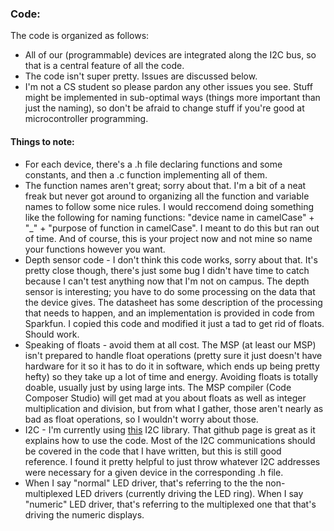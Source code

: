 ### Code:
The code is organized as follows:
- All of our (programmable) devices are integrated along the I2C bus, so that is a central feature of all the code. 
- The code isn't super pretty. Issues are discussed below. 
- I'm not a CS student so please pardon any other issues you see. Stuff might be implemented in sub-optimal ways (things more important than just the naming), so don't be afraid to change stuff if you're good at microcontroller programming. 

#### Things to note: 
- For each device, there's a .h file declaring functions and some constants, and then a .c function implementing all of them.
- The function names aren't great; sorry about that. I'm a bit of a neat freak but never got around to organizing all the function and variable names to follow some nice rules. I would reccomend doing something like the following for naming functions: "device name in camelCase" + "\_" + "purpose of function in camelCase". I meant to do this but ran out of time. And of course, this is your project now and not mine so name your functions however you want.
- Depth sensor code - I don't think this code works, sorry about that. It's pretty close though, there's just some bug I didn't have time to catch because I can't test anything now that I'm not on campus. The depth sensor is interesting; you have to do some processing on the data that the device gives. The datasheet has some description of the processing that needs to happen, and an implementation is provided in code from Sparkfun. I copied this code and modified it just a tad to get rid of floats. Should work. 
- Speaking of floats - avoid them at all cost. The MSP (at least our MSP) isn't prepared to handle float operations (pretty sure it just doesn't have hardware for it so it has to do it in software, which ends up being pretty hefty) so they take up a lot of time and energy. Avoiding floats is totally doable, usually just by using large ints. The MSP compiler (Code Composer Studio) will get mad at you about floats as well as integer multiplication and division, but from what I gather, those aren't nearly as bad as float operations, so I wouldn't worry about those.  
- I2C - I'm currently using [this](https://github.com/jwr/msp430_usi_i2c) I2C library. That github page is great as it explains how to use the code. Most of the I2C communications should be covered in the code that I have written, but this is still good reference. I found it pretty helpful to just throw whatever I2C addresses were necessary for a given device in the corresponding .h file. 
- When I say "normal" LED driver, that's referring to the the non-multiplexed LED drivers (currently driving the LED ring). When I say "numeric" LED driver, that's referring to the multiplexed one that that's driving the numeric displays. 

